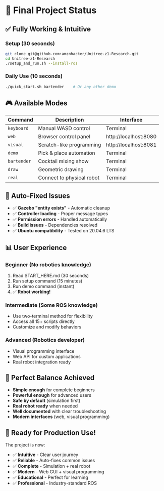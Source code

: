 # 🎉 Final Project Status

## ✅ **Fully Working & Intuitive**

### **Setup (30 seconds)**
```bash
git clone git@github.com:amznhacker/Unitree-z1-Research.git
cd Unitree-z1-Research
./setup_and_run.sh --install-ros
```

### **Daily Use (10 seconds)**
```bash
./quick_start.sh bartender    # Or any other demo
```

## 🎮 **Available Modes**

| Command | Description | Interface |
|---------|-------------|-----------|
| `keyboard` | Manual WASD control | Terminal |
| `web` | Browser control panel | http://localhost:8080 |
| `visual` | Scratch-like programming | http://localhost:8081 |
| `demo` | Pick & place automation | Terminal |
| `bartender` | Cocktail mixing show | Terminal |
| `draw` | Geometric drawing | Terminal |
| `real` | Connect to physical robot | Terminal |

## 🔧 **Auto-Fixed Issues**

- ✅ **Gazebo "entity exists"** - Automatic cleanup
- ✅ **Controller loading** - Proper message types
- ✅ **Permission errors** - Handled automatically
- ✅ **Build issues** - Dependencies resolved
- ✅ **Ubuntu compatibility** - Tested on 20.04.6 LTS

## 📊 **User Experience**

### **Beginner (No robotics knowledge)**
1. Read START_HERE.md (30 seconds)
2. Run setup command (15 minutes)
3. Run demo command (instant)
4. ✅ **Robot working!**

### **Intermediate (Some ROS knowledge)**
- Use two-terminal method for flexibility
- Access all 15+ scripts directly
- Customize and modify behaviors

### **Advanced (Robotics developer)**
- Visual programming interface
- Web API for custom applications
- Real robot integration ready

## 🎯 **Perfect Balance Achieved**

- **Simple enough** for complete beginners
- **Powerful enough** for advanced users
- **Safe by default** (simulation first)
- **Real robot ready** when needed
- **Well documented** with clear troubleshooting
- **Modern interfaces** (web, visual programming)

## 🚀 **Ready for Production Use!**

The project is now:
- ✅ **Intuitive** - Clear user journey
- ✅ **Reliable** - Auto-fixes common issues  
- ✅ **Complete** - Simulation + real robot
- ✅ **Modern** - Web GUI + visual programming
- ✅ **Educational** - Perfect for learning
- ✅ **Professional** - Industry-standard ROS